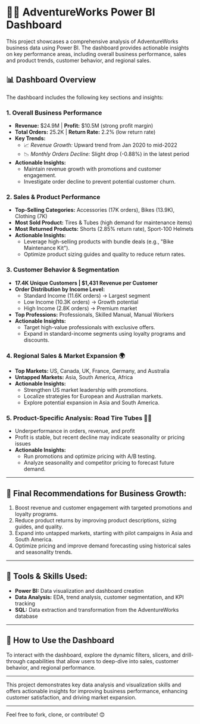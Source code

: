 # 🚴‍♂️ AdventureWorks Power BI Dashboard  
This project showcases a comprehensive analysis of AdventureWorks business data using Power BI. The dashboard provides actionable insights on key performance areas, including overall business performance, sales and product trends, customer behavior, and regional sales.  

## 📊 **Dashboard Overview**  
The dashboard includes the following key sections and insights:  

### **1. Overall Business Performance**  
- **Revenue:** $24.9M | **Profit:** $10.5M (strong profit margin)  
- **Total Orders:** 25.2K | **Return Rate:** 2.2% (low return rate)  
- **Key Trends:**  
  - 📈 *Revenue Growth:* Upward trend from Jan 2020 to mid-2022  
  - 📉 *Monthly Orders Decline:* Slight drop (-0.88%) in the latest period  
- **Actionable Insights:**  
  - Maintain revenue growth with promotions and customer engagement.  
  - Investigate order decline to prevent potential customer churn.  

### **2. Sales & Product Performance**  
- **Top-Selling Categories:** Accessories (17K orders), Bikes (13.9K), Clothing (7K)  
- **Most Sold Product:** Tires & Tubes (high demand for maintenance items)  
- **Most Returned Products:** Shorts (2.85% return rate), Sport-100 Helmets  
- **Actionable Insights:**  
  - Leverage high-selling products with bundle deals (e.g., "Bike Maintenance Kit").  
  - Optimize product sizing guides and quality to reduce return rates.  

### **3. Customer Behavior & Segmentation**  
- **17.4K Unique Customers | $1,431 Revenue per Customer**  
- **Order Distribution by Income Level:**  
  - Standard Income (11.6K orders) → Largest segment  
  - Low Income (10.3K orders) → Growth potential  
  - High Income (2.8K orders) → Premium market  
- **Top Professions:** Professionals, Skilled Manual, Manual Workers  
- **Actionable Insights:**  
  - Target high-value professionals with exclusive offers.  
  - Expand in standard-income segments using loyalty programs and discounts.  

### **4. Regional Sales & Market Expansion** 🌍  
- **Top Markets:** US, Canada, UK, France, Germany, and Australia  
- **Untapped Markets:** Asia, South America, Africa  
- **Actionable Insights:**  
  - Strengthen US market leadership with promotions.  
  - Localize strategies for European and Australian markets.  
  - Explore potential expansion in Asia and South America.  

### **5. Product-Specific Analysis: Road Tire Tubes** 🚴‍♂️  
- Underperformance in orders, revenue, and profit  
- Profit is stable, but recent decline may indicate seasonality or pricing issues  
- **Actionable Insights:**  
  - Run promotions and optimize pricing with A/B testing.  
  - Analyze seasonality and competitor pricing to forecast future demand.  

---

## 🚀 **Final Recommendations for Business Growth:**  
1. Boost revenue and customer engagement with targeted promotions and loyalty programs.  
2. Reduce product returns by improving product descriptions, sizing guides, and quality.  
3. Expand into untapped markets, starting with pilot campaigns in Asia and South America.  
4. Optimize pricing and improve demand forecasting using historical sales and seasonality trends.  

---

## 🔧 **Tools & Skills Used:**  
- **Power BI:** Data visualization and dashboard creation  
- **Data Analysis:** EDA, trend analysis, customer segmentation, and KPI tracking  
- **SQL:** Data extraction and transformation from the AdventureWorks database  

---

## 🌟 **How to Use the Dashboard**  
To interact with the dashboard, explore the dynamic filters, slicers, and drill-through capabilities that allow users to deep-dive into sales, customer behavior, and regional performance.

---

This project demonstrates key data analysis and visualization skills and offers actionable insights for improving business performance, enhancing customer satisfaction, and driving market expansion.  

---

Feel free to fork, clone, or contribute! 😊  

